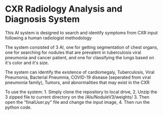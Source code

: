 <h1>CXR Radiology Analysis and Diagnosis System</h1>
<p>This AI system is designed to search and identify symptoms from CXR input following a human radiologist methodology</p>
<p>The system consisted of 3 AI, one for getting segmentation of chest organs, one for searching for nodules that are prevalent in tuberculosis viral pneumonia and cancer patient, and one for classifying the lungs based on it's color and it's size.</p>
<p>The system can identify the existence of cardiomegaly, Tuberculosis, Viral Pneumonia, Bacterial Pneumnia, COVID-19 disease (seperated from viral pneumonia family), Tumors, and abnormalities that may exist in the CXR</p>
<p>To use the system:
  1. Simply clone the repository to local drive, 
  2. Unzip the 3 zipped file to current directory on the /AIs/NoduleV3/weights/ 
  3. Then open the "finalUser.py" file and change the input image,
  4. Then run the python code.</p>
